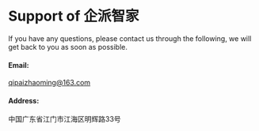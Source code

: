 # Support of 企派智家
If you have any questions, please contact us through the following, we will get back to you as soon as possible.

#### Email:
qipaizhaoming@163.com

#### Address:
中国广东省江门市江海区明辉路33号